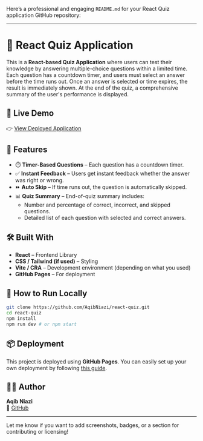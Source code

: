 Here’s a professional and engaging `README.md` for your React Quiz application GitHub repository:

---

# 🧠 React Quiz Application

This is a **React-based Quiz Application** where users can test their knowledge by answering multiple-choice questions within a limited time. Each question has a countdown timer, and users must select an answer before the time runs out. Once an answer is selected or time expires, the result is immediately shown. At the end of the quiz, a comprehensive summary of the user's performance is displayed.

## 🚀 Live Demo

👉 [View Deployed Application](https://aqibniazi.github.io/react-quiz)

## 📸 Features

- ⏱️ **Timer-Based Questions** – Each question has a countdown timer.
- ✅ **Instant Feedback** – Users get instant feedback whether the answer was right or wrong.
- ⏩ **Auto Skip** – If time runs out, the question is automatically skipped.
- 📊 **Quiz Summary** – End-of-quiz summary includes:
  - Number and percentage of correct, incorrect, and skipped questions.
  - Detailed list of each question with selected and correct answers.

## 🛠️ Built With

- **React** – Frontend Library
- **CSS / Tailwind (if used)** – Styling
- **Vite / CRA** – Development environment (depending on what you used)
- **GitHub Pages** – For deployment

## 📂 How to Run Locally

```bash
git clone https://github.com/AqibNiazi/react-quiz.git
cd react-quiz
npm install
npm run dev # or npm start
```

## 📦 Deployment

This project is deployed using **GitHub Pages**. You can easily set up your own deployment by following [this guide](https://create-react-app.dev/docs/deployment/#github-pages).

## 🧑‍💻 Author

**Aqib Niazi**  
🔗 [GitHub](https://github.com/AqibNiazi)

---

Let me know if you want to add screenshots, badges, or a section for contributing or licensing!
